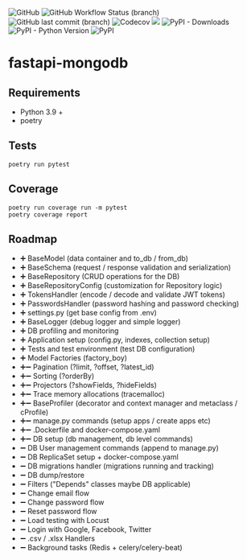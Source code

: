 ![GitHub](https://img.shields.io/github/license/KosT-NavySky/fastapi-mongodb)
![GitHub Workflow Status (branch)](https://img.shields.io/github/workflow/status/Kost-NavySky/fastapi-mongodb/Python%20package/master)
![GitHub last commit (branch)](https://img.shields.io/github/last-commit/kost-navysky/fastapi-mongodb/master)
![Codecov](https://img.shields.io/codecov/c/github/kost-navysky/fastapi-mongodb)
[![](https://img.shields.io/badge/code%20style-black-000000?style=flat)](https://github.com/psf/black)
![PyPI - Downloads](https://img.shields.io/pypi/dm/fastapi-mongodb)
![PyPI - Python Version](https://img.shields.io/pypi/pyversions/fastapi-mongodb)
![PyPI](https://img.shields.io/pypi/v/fastapi-mongodb)

# fastapi-mongodb

## Requirements

- Python 3.9 +
- poetry

## Tests

```
poetry run pytest
```

## Coverage

```
poetry run coverage run -m pytest
poetry coverage report
```

## Roadmap

- ➕ BaseModel (data container and to_db / from_db)
- ➕ BaseSchema (request / response validation and serialization)
- ➕ BaseRepository (CRUD operations for the DB)
- ➕ BaseRepositoryConfig (customization for Repository logic)
- ➕ TokensHandler (encode / decode and validate JWT tokens)
- ➕ PasswordsHandler (password hashing and password checking)
- ➕ settings.py (get base config from .env)
- ➕ BaseLogger (debug logger and simple logger)
- ➕ DB profiling and monitoring
- ➕ Application setup (config.py, indexes, collection setup)
- ➕ Tests and test environment (test DB configuration)
- ➕ Model Factories (factory_boy)
- ➕➖ Pagination (?limit, ?offset, ?latest_id)
- ➕➖ Sorting (?orderBy)
- ➕➖ Projectors (?showFields, ?hideFields)
- ➕➖ Trace memory allocations (tracemalloc)
- ➕➖ BaseProfiler (decorator and context manager and metaclass / cProfile)
- ➕➖ manage.py commands (setup apps / create apps etc)
- ➕➖ .Dockerfile and docker-compose.yaml
- ➕➖ DB setup (db management, db level commands)
- ➖ DB User management commands (append to manage.py)
- ➖ DB ReplicaSet setup + docker-compose.yaml
- ➖ DB migrations handler (migrations running and tracking)
- ➖ DB dump/restore
- ➖ Filters ("Depends" classes maybe DB applicable)
- ➖ Change email flow
- ➖ Change password flow
- ➖ Reset password flow
- ➖ Load testing with Locust
- ➖ Login with Google, Facebook, Twitter
- ➖ .csv / .xlsx Handlers
- ➖ Background tasks (Redis + celery/celery-beat)

